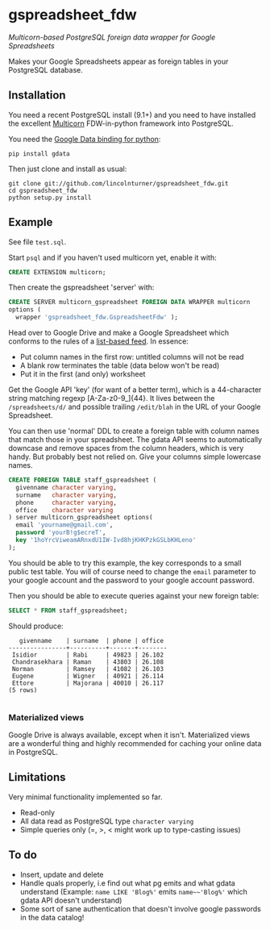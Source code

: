 # gspreadsheet_fdw
_Multicorn-based PostgreSQL foreign data wrapper for Google Spreadsheets_

Makes your Google Spreadsheets appear as foreign tables in your PostgreSQL database.

## Installation
You need a recent PostgreSQL install (9.1+) and you need to have installed the excellent
[Multicorn](http://multicorn.org/) FDW-in-python framework into PostgreSQL. 

You need the [Google Data binding for python](http://code.google.com/p/gdata-python-client/):

```
pip install gdata
```

Then just clone and install as usual:

```
git clone git://github.com/lincolnturner/gspreadsheet_fdw.git
cd gspreadsheet_fdw
python setup.py install
```

## Example
See file `test.sql`.

Start `psql` and if you haven't used multicorn yet, enable it with:
```sql
CREATE EXTENSION multicorn;
```

Then create the gspreadsheet 'server' with:
```sql
CREATE SERVER multicorn_gspreadsheet FOREIGN DATA WRAPPER multicorn
options (
  wrapper 'gspreadsheet_fdw.GspreadsheetFdw' );
```

Head over to Google Drive and make a Google Spreadsheet which conforms to the 
rules of a 
[list-based feed](https://developers.google.com/google-apps/spreadsheets/#working_with_list-based_feeds). 
In essence:
* Put column names in the first row: untitled columns will not be read
* A blank row terminates the table (data below won't be read)
* Put it in the first (and only) worksheet

Get the Google API 'key' (for want of a better term), which is a 44-character string 
matching regexp [A-Za-z0-9_]{44}. It lives between the `/spreadsheets/d/` and possible 
trailing `/edit/blah` in the URL of your Google Spreadsheet.

You can then use 'normal' DDL to create a foreign table with column names that match those 
in your spreadsheet. The gdata API seems to automatically downcase and remove spaces from
the column headers, which is very handy. But probably best not relied on. Give your columns 
simple lowercase names.

```sql
CREATE FOREIGN TABLE staff_gspreadsheet (
  givenname character varying,
  surname   character varying,
  phone     character varying,
  office    character varying
) server multicorn_gspreadsheet options(
  email 'yourname@gmail.com',
  password 'yourB!g$ecreT',
  key '1hoYrcViweamARnxdU1IW-Ivd8hjKHKPzkGSLbKHLeno'
);
```
You should be able to try this example, the key corresponds to a small public test table. 
You will of course need to change the `email` parameter to your google account and
the password to your google account password. 

Then you should be able to execute queries against your new foreign table:
```sql
SELECT * FROM staff_gspreadsheet;
```
Should produce:
```
   givenname    | surname  | phone | office 
----------------+----------+-------+--------
 Isidior        | Rabi     | 49823 | 26.102
 Chandrasekhara | Raman    | 43803 | 26.108
 Norman         | Ramsey   | 41082 | 26.103
 Eugene         | Wigner   | 40921 | 26.114
 Ettore         | Majorana | 40010 | 26.117
(5 rows)


```

### Materialized views
Google Drive is always available, except when it isn't. Materialized views are a 
wonderful thing and highly recommended for caching your online data in PostgreSQL. 

## Limitations
Very minimal functionality implemented so far.
* Read-only
* All data read as PostgreSQL type `character varying`
* Simple queries only (=, >, < might work up to type-casting issues)

## To do
* Insert, update and delete 
* Handle quals properly, i.e find out what pg emits and what gdata understand
  (Example: `name LIKE 'Blog%'` emits `name~~'Blog%'` which gdata API doesn't understand)
* Some sort of sane authentication that doesn't involve google passwords in the data catalog!



